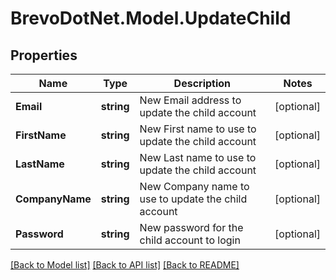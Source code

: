 # BrevoDotNet.Model.UpdateChild

## Properties

Name | Type | Description | Notes
------------ | ------------- | ------------- | -------------
**Email** | **string** | New Email address to update the child account | [optional] 
**FirstName** | **string** | New First name to use to update the child account | [optional] 
**LastName** | **string** | New Last name to use to update the child account | [optional] 
**CompanyName** | **string** | New Company name to use to update the child account | [optional] 
**Password** | **string** | New password for the child account to login | [optional] 

[[Back to Model list]](../../README.md#documentation-for-models) [[Back to API list]](../../README.md#documentation-for-api-endpoints) [[Back to README]](../../README.md)


